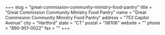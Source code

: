 +++
slug = "great-commission-community-ministry-food-pantry"
title = "Great Commission Community Ministry Food Pantry"
name = "Great Commission Community Ministry Food Pantry"
address = "753 Capitol Avenue"
city = "Hartford"
state = "CT"
postal = "06106"
website = ""
phone = "860-951-0022"
fax = ""
+++
